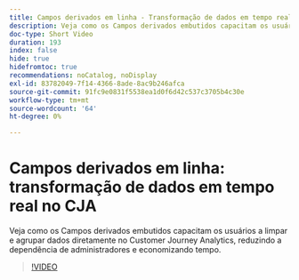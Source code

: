 ```yaml
---
title: Campos derivados em linha - Transformação de dados em tempo real no CJA
description: Veja como os Campos derivados embutidos capacitam os usuários a limpar e agrupar dados diretamente no Customer Journey Analytics, reduzindo a dependência de administradores e economizando tempo.
doc-type: Short Video
duration: 193
index: false
hide: true
hidefromtoc: true
recommendations: noCatalog, noDisplay
exl-id: 83782049-7f14-4366-8ade-8ac9b246afca
source-git-commit: 91fc9e0831f5538ea1d0f6d42c537c3705b4c30e
workflow-type: tm+mt
source-wordcount: '64'
ht-degree: 0%

---
```


# Campos derivados em linha: transformação de dados em tempo real no CJA

Veja como os Campos derivados embutidos capacitam os usuários a limpar e agrupar dados diretamente no Customer Journey Analytics, reduzindo a dependência de administradores e economizando tempo.

<!-- 62_S102_3442449_192_inline-derived-fields-realtime-data-transformation-in-cja -->
>[!VIDEO](https://video.tv.adobe.com/v/3458362/?learn=on&enablevpops=true)
